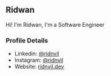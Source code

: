 ## Ridwan
Hi! I'm Ridwan, I'm a Software Engineer

### Profile Details
- Linkedin: [@ridnvil](https://linkedin.com/in/rid-wan-57047b137)
- Instagram: [@ridnvil](https://instagram.com/rid.nvil17)
- Website: [ridnvil.dev](https://ridnvil.dev)
